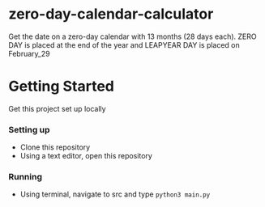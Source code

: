 # zero-day-calendar-calculator
Get the date on a zero-day calendar with 13 months (28 days each). ZERO DAY is placed at the end of the year and LEAPYEAR DAY is placed on February_29
# Getting Started
Get this project set up locally
### Setting up
* Clone this repository
* Using a text editor, open this repository
### Running
* Using terminal, navigate to src and type `python3 main.py`
